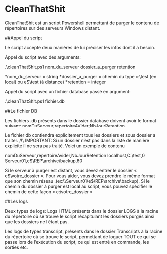 # CleanThatShit

CleanThatShit est un script Powershell permettant de purger le contenu de répertoires sur des serveurs Windows distant.

##Appel du script

Le script accepte deux manières de lui préciser les infos dont il a besoin.

Appel du script avec des arguments:


.\cleanThatShit.ps1 nom_du_serveur dossier_a_purger retention
 

*nom_du_serveur = string
*dossier_a_purger = chemin du type c:\test (en local) ou e$\test (à distance)
*retention = integer

Appel du script avec un fichier database passé en argument:


.\cleanThatShit.ps1 fichier.db
 

##Le fichier DB

Les fichiers .db présents dans le dossier database doivent avoir le format suivant:
nomDuServeur;repertoireAVider;NbJourRetention

Le fichier db contiendra explicitement tous les dossiers et sous dossier a traiter.
/!\ IMPORTANT: Si un dossier n’est pas dans la liste de manière explicite il ne sera pas traité.
Voici un exemple de contenu


nomDuServeur,repertoireAvider,NbJourRetention
localhost,C:\test,0
Serveur01,e$\REP\archive\backup,60
 

Si le serveur à purger est distant, vous devez entrer le dossier « e$\votre_dossier ».
Pour vous aider, vous devez prendre le même format que son chemin réseau .(ex:\\Serveur01\e$\REP\archive\backup).
Si le chemin du dossier à purger est local au script, vous pouvez spécifier le chemin de cette façon « c:\votre_dossier »

##Les logs

Deux types de logs: Logs HTML présents dans le dossier LOGS à la racine du répertoire où se trouve le script récapitulant les dossiers purgés ainsi que les dossiers ne l’étant pas.

Les logs de types transcript, présents dans le dossier Transcripts à la racine du répertoire où se trouve le script, permettant de loguer TOUT ce qui se passe lors de l’exécution du script, ce qui est entré en commande, les sorties etc.
